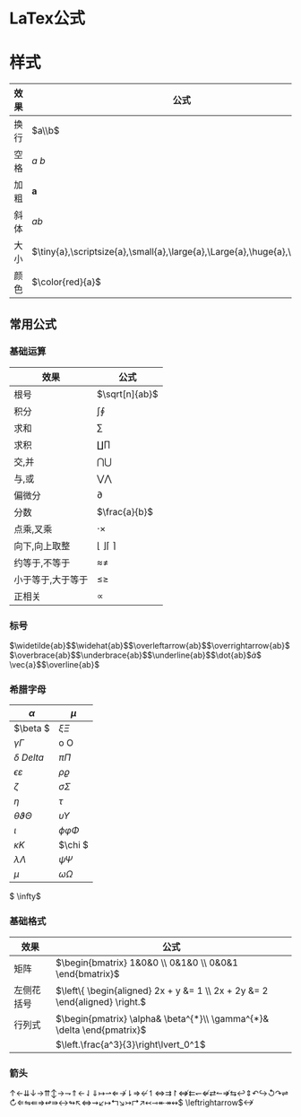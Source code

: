 # LaTex公式

# 样式

| 效果 | 公式                                                         |
| ---- | ------------------------------------------------------------ |
| 换行 | $a\\b$                                                       |
| 空格 | $a\:b$                                                       |
| 加粗 | $\mathbf{a}$                                                 |
| 斜体 | $\mathit{ab}$                                                |
| 大小 | $\tiny{a},\scriptsize{a},\small{a},\large{a},\Large{a},\huge{a},\Huge{a}$ |
| 颜色 | $\color{red}{a}$                                             |

## 常用公式

### 基础运算

| 效果              | 公式                               |
| ----------------- | ---------------------------------- |
| 根号              | $\sqrt[n]{ab}$                     |
| 积分              | $\int$$\oint$                      |
| 求和              | $\sum$                             |
| 求积              | $\coprod$$\prod$                   |
| 交,并             | $\bigcap$$\bigcup$                 |
| 与,或             | $\bigvee$$\bigwedge$               |
| 偏微分            | $\partial$                         |
| 分数              | $\frac{a}{b}$                      |
| 点乘,叉乘         | $\cdot$$\times$                    |
| 向下,向上取整     | $\lfloor\ \rfloor$$\lceil\:\rceil$ |
| 约等于,不等于     | $\approx$$\neq$                    |
| 小于等于,大于等于 | $\le$$\ge$                         |
| 正相关            | $\propto$                          |

### 标号

$\widetilde{ab}$$\widehat{ab}$$\overleftarrow{ab}$$\overrightarrow{ab}$$\overbrace{ab}$$\underbrace{ab}$$\underline{ab}$$\dot{ab}$$\grave{a}$$ \vec{a}$$\overline{ab}$

### 希腊字母

| $\alpha$                  | $\mu$               |
| ------------------------- | ------------------- |
| $\beta $                  | $\xi \Xi$           |
| $\gamma \Gamma$           | o O                 |
| $\delta \ Delta$          | $\pi \Pi$           |
| $\epsilon \varepsilon$    | $\rho \varrho$      |
| $\zeta$                   | $\sigma \Sigma$     |
| $\eta$                    | $\tau$              |
| $\theta \vartheta \Theta$ | $\upsilon \Upsilon$ |
| $\iota$                   | $\phi \varphi \Phi$ |
| $\kappa K$                | $\chi $             |
| $\lambda \Lambda$         | $\psi \Psi$         |
| $\mu$                     | $\omega \Omega$     |

$ \infty$



### 基础格式

| 效果       | 公式                                                         |
| ---------- | ------------------------------------------------------------ |
| 矩阵       | $\begin{bmatrix} 1&0&0 \\ 0&1&0 \\ 0&0&1 \end{bmatrix}$      |
| 左侧花括号 | $\left\{ \begin{aligned}      2x + y  &= 1  \\     2x + 2y &= 2 \end{aligned} \right.$ |
| 行列式     | $\begin{pmatrix} \alpha& \beta^{*}\\ \gamma^{*}& \delta \end{pmatrix}$ |
|            | $\left.\frac{a^3}{3}\right\lvert_0^1$                        |

### 箭头

$\uparrow$$\longleftarrow$$\downdownarrows$$\downarrow$$\longrightarrow$$\upuparrows$$\updownarrow$$\rightarrow$$\rightharpoondown$$\Uparrow$$\leftarrow$$\downharpoonleft$$\Downarrow$$\mapsto$$\rightharpoonup$$\Leftarrow$$\nrightarrow$$\downharpoonright$$\Rightarrow$$\nleftarrow$$\upharpoonleft$$\Leftrightarrow$$\rightrightarrows$$\upharpoonright$$\nLeftrightarrow$$\leftleftarrows$$\leftharpoondown$$\nLeftarrow$$\rightleftarrows$$\leftharpoonup$$\nRightarrow$$\leftrightarrows$$\hookleftarrow$$\Updownarrow$$\curvearrowleft$$\hookrightarrow$$\circlearrowleft$$\curvearrowright$$\rightleftharpoons$$\circlearrowright$$\Longleftarrow$$\leftrightharpoons$$\Lleftarrow$$\Longrightarrow$$\looparrowleft$$\Rrightarrow$$\longleftrightarrow$$\looparrowright$$\nwarrow$$\Longleftrightarrow$$\rightsquigarrow$$\swarrow$$\longmapsto$$\Lsh$$\searrow$$\rightarrowtail$$\Rsh$$\nearrow$$\leftarrowtail$$\multimap$$\twoheadleftarrow$$\twoheadrightarrow$$\leftrightsquigarrow$$ \leftrightarrow$$\nleftrightarrow$



